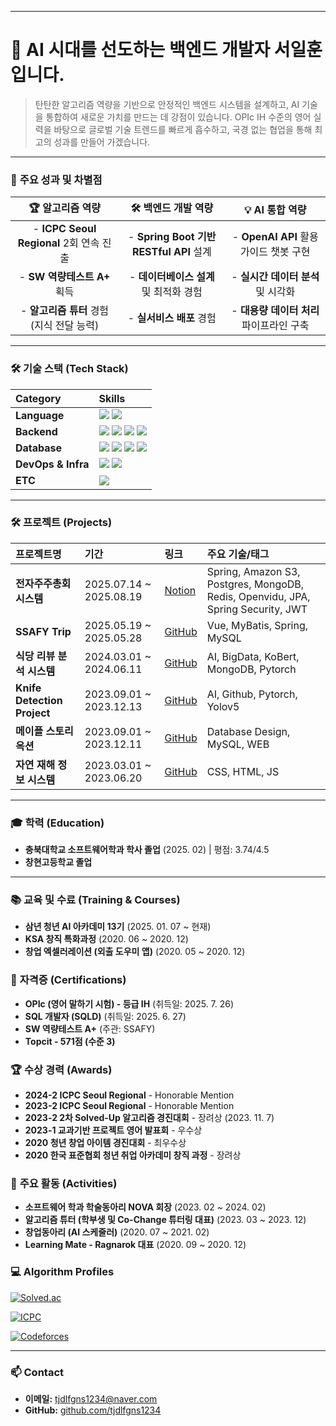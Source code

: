***

# 👋 AI 시대를 선도하는 백엔드 개발자 서일훈입니다.

> 탄탄한 알고리즘 역량을 기반으로 안정적인 백엔드 시스템을 설계하고, AI 기술을 통합하여 새로운 가치를 만드는 데 강점이 있습니다. OPIc IH 수준의 영어 실력을 바탕으로 글로벌 기술 트렌드를 빠르게 흡수하고, 국경 없는 협업을 통해 최고의 성과를 만들어 가겠습니다.

***

### 🚀 **주요 성과 및 차별점**

| 🏆 **알고리즘 역량** | 🛠️ **백엔드 개발 역량** | 💡 **AI 통합 역량** |
| :---: | :---: | :---: |
| -  **ICPC Seoul Regional** 2회 연속 진출 | -  **Spring Boot 기반 RESTful API** 설계 | -  **OpenAI API** 활용 가이드 챗봇 구현 |
| -  **SW 역량테스트 A+** 획득 | -  **데이터베이스 설계** 및 최적화 경험 | -  **실시간 데이터 분석** 및 시각화 |
| -  **알고리즘 튜터** 경험 (지식 전달 능력) | -  **실서비스 배포**  경험 | -  **대용량 데이터 처리** 파이프라인 구축 |

***

### 🛠️ **기술 스택 (Tech Stack)**

| Category | Skills |
| :--- | :--- |
| **Language** | <img src="https://img.shields.io/badge/Java-007396?style=for-the-badge&logo=Java&logoColor=white" /> <img src="https://img.shields.io/badge/C++-00599C?style=for-the-badge&logo=C%2B%2B&logoColor=white" /> |
| **Backend** | <img src="https://img.shields.io/badge/Spring_Boot-6DB33F?style=for-the-badge&logo=Spring-Boot&logoColor=white" /> <img src="https://img.shields.io/badge/Spring_Security-6DB33F?style=for-the-badge&logo=Spring-Security&logoColor=white" /> <img src="https://img.shields.io/badge/JPA-6DB33F?style=for-the-badge" /> <img src="https://img.shields.io/badge/JWT-000000?style=for-the-badge&logo=JSON-Web-Tokens&logoColor=white" /> |
| **Database** | <img src="https://img.shields.io/badge/PostgreSQL-4169E1?style=for-the-badge&logo=PostgreSQL&logoColor=white" /> <img src="https://img.shields.io/badge/MySQL-4479A1?style=for-the-badge&logo=MySQL&logoColor=white" /> <img src="https://img.shields.io/badge/Redis-DC382D?style=for-the-badge&logo=Redis&logoColor=white" /> <img src="https://img.shields.io/badge/MongoDB-47A248?style=for-the-badge&logo=MongoDB&logoColor=white" /> |
| **DevOps & Infra** |  <img src="https://img.shields.io/badge/Amazon_S3-569A31?style=for-the-badge&logo=Amazon-S3&logoColor=white" /> <img src="https://img.shields.io/badge/Docker-2496ED?style=for-the-badge&logo=Docker&logoColor=white" /> |
| **ETC** | <img src="https://img.shields.io/badge/OpenVidu-A51234?style=for-the-badge" /> |

***

### 🛠 프로젝트 (Projects)

| 프로젝트명 | 기간 | 링크 | 주요 기술/태그 |
| :--- | :--- | :--- | :--- |
| **전자주주총회 시스템** | 2025.07.14 ~ 2025.08.19 | [Notion](https://www.notion.so/254e07200a8080c29601f82a0993b25b) | Spring, Amazon S3, Postgres, MongoDB, Redis, Openvidu, JPA, Spring Security, JWT |
| **SSAFY Trip** | 2025.05.19 ~ 2025.05.28 | [GitHub](https://github.com/tjdlfgns1234/Ssafy_Final) | Vue, MyBatis, Spring, MySQL |
| **식당 리뷰 분석 시스템** | 2024.03.01 ~ 2024.06.11 | [GitHub](https://github.com/tjdlfgns1234/Review_Anaysis) | AI, BigData, KoBert, MongoDB, Pytorch |
| **Knife Detection Project** | 2023.09.01 ~ 2023.12.13 | [GitHub](https://github.com/HHJade21/23_2_CBNU_AI_BTS) | AI, Github, Pytorch, Yolov5 |
| **메이플 스토리 옥션** | 2023.09.01 ~ 2023.12.11 | [GitHub](https://github.com/tjdlfgns1234/MapleAuction) | Database Design, MySQL, WEB |
| **자연 재해 정보 시스템** | 2023.03.01 ~ 2023.06.20 | [GitHub](https://github.com/tjdlfgns1234/OpensourceWebProject) | CSS, HTML, JS |


***

### 🎓 **학력 (Education)**

*   **충북대학교 소프트웨어학과 학사 졸업** (2025. 02) | 평점: 3.74/4.5
*   **창현고등학교 졸업**

***

### 📚 **교육 및 수료 (Training & Courses)**

*   **삼년 청년 AI 아카데미 13기** (2025. 01. 07 ~ 현재)
*   **KSA 창직 특화과정** (2020. 06 ~ 2020. 12)
*   **창업 엑셀러레이션 (외출 도우미 앱)** (2020. 05 ~ 2020. 12)

### 📄 **자격증 (Certifications)**

*   **OPIc (영어 말하기 시험) - 등급 IH** (취득일: 2025. 7. 26)
*   **SQL 개발자 (SQLD)** (취득일: 2025. 6. 27)
*   **SW 역량테스트 A+** (주관: SSAFY)
*   **Topcit - 571점 (수준 3)**

### 🏆 **수상 경력 (Awards)**

*   **2024-2 ICPC Seoul Regional** - Honorable Mention
*   **2023-2 ICPC Seoul Regional** - Honorable Mention
*   **2023-2 2차 Solved-Up 알고리즘 경진대회** - 장려상 (2023. 11. 7)
*   **2023-1 교과기반 프로젝트 영어 발표회** - 우수상
*   **2020 청년 창업 아이템 경진대회** - 최우수상
*   **2020 한국 표준협회 청년 취업 아카데미 창직 과정** - 장려상

### 🏃 **주요 활동 (Activities)**

*   **소프트웨어 학과 학술동아리 NOVA 회장** (2023. 02 ~ 2024. 02)
*   **알고리즘 튜터 (학부생 및 Co-Change 튜터링 대표)** (2023. 03 ~ 2023. 12)
*   **창업동아리 (AI 스케줄러)** (2020. 07 ~ 2021. 02)
*   **Learning Mate - Ragnarok 대표** (2020. 09 ~ 2020. 12)

### 💻 **Algorithm Profiles**

<p>
  <a href="https://solved.ac/tjdlfgns1234"><img alt="Solved.ac" src="http://mazassumnida.wtf/api/v2/generate_badge?boj=tjdlfgns1234"/></a>

  <a href="https://icpc.global/ICPCID/7O29P09L13BC"><img alt="ICPC" src="https://img.shields.io/badge/ICPC-Open%20Profile-blue?style=flat-square&logo=icpc"/></a>
</p>

<a href="https://codeforces.com/profile/CrimsonRaptor">
  <img alt="Codeforces" src="https://codeforces-readme-stats.vercel.app/api/card?username=CrimsonRaptor"/>
</a>

***

### 📫 **Contact**

*   **이메일:** tjdlfgns1234@naver.com
*   **GitHub:** [github.com/tjdlfgns1234](https://github.com/tjdlfgns1234)